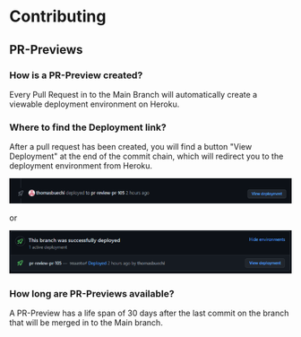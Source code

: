 # Contributing


## PR-Previews

### How is a PR-Preview created?
Every Pull Request in to the Main Branch will automatically create a viewable deployment environment on Heroku.


### Where to find the Deployment link?
After a pull request has been created, you will find a button "View Deployment" at the end of the commit chain, which will redirect you to the deployment environment from Heroku. 

![Where to find Deployment link alt text](https://github.com/AdoptOpenJDK/website-adoptium/blob/main/docs/images/whereToFindDeploymentLink1.png)

or
  
![Where to find Deployment link alt text2](https://github.com/AdoptOpenJDK/website-adoptium/blob/main/docs/images/whereToFindDeploymentLink2.png)

### How long are PR-Previews available?
A PR-Preview has a life span of 30 days after the last commit on the branch that will be merged in to the Main branch.
